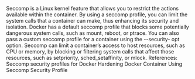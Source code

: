 Seccomp is a Linux kernel feature that allows you to restrict the actions available within the container. By
using a seccomp profile, you can limit the system calls that a container can make, thus enhancing its security
and isolation. Docker has a default seccomp profile that blocks some potentially dangerous system calls, such
as mount, reboot, or ptrace. You can also pass a custom seccomp profile for a container using the --security-
opt option. Seccomp can limit a container’s access to host resources, such as CPU or memory, by blocking or
filtering system calls that affect those resources, such as setpriority, sched_setaffinity, or mlock. References:
Seccomp security profiles for Docker
Hardening Docker Container Using Seccomp Security Profile